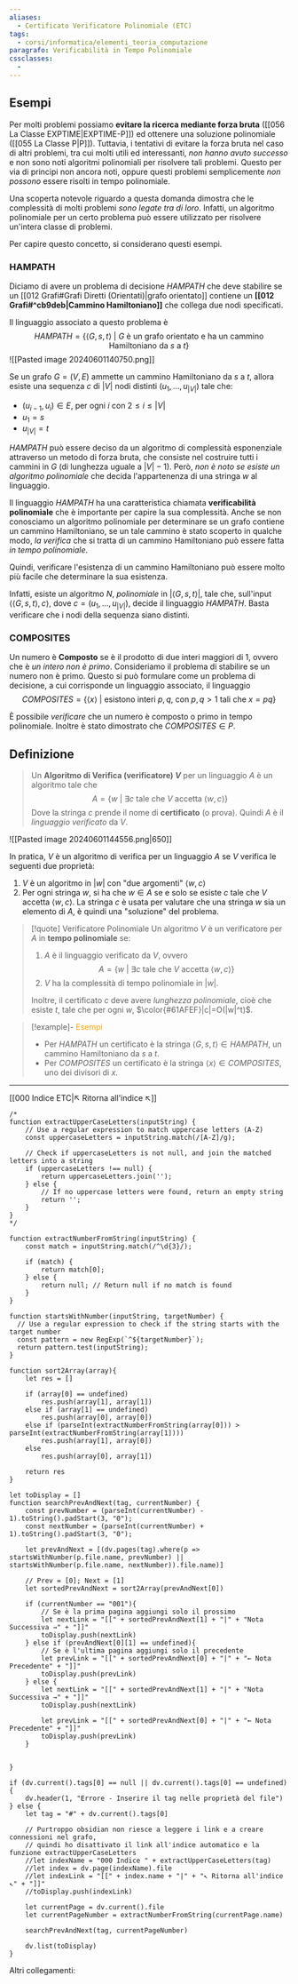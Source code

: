 ```yaml
---
aliases: 
  - Certificato Verificatore Polinomiale (ETC)
tags:
  - corsi/informatica/elementi_teoria_computazione
paragrafo: Verificabilità in Tempo Polinomiale
cssclasses:
  - 
---
```

## Esempi
Per molti problemi possiamo **evitare la ricerca mediante forza bruta** ([[056 La Classe EXPTIME|EXPTIME-P]]) ed ottenere una soluzione polinomiale ([[055 La Classe P|P]]).
Tuttavia, i tentativi di evitare la forza bruta nel caso di altri problemi, tra cui molti utili ed interessanti, *non hanno avuto successo* e non sono noti algoritmi polinomiali per risolvere tali problemi. Questo per via di principi non ancora noti, oppure questi problemi semplicemente *non possono* essere risolti in tempo polinomiale. 

Una scoperta notevole riguardo a questa domanda dimostra che le complessità di molti problemi *sono legate tra di loro*. Infatti, un algoritmo polinomiale per un certo problema può essere utilizzato per risolvere un'intera classe di problemi. 

Per capire questo concetto, si considerano questi esempi.

### HAMPATH
Diciamo di avere un problema di decisione $HAMPATH$ che deve stabilire se un [[012 Grafi#Grafi Diretti (Orientati)|grafo orientato]] contiene un **[[012 Grafi#^cb9deb|Cammino Hamiltoniano]]** che collega due nodi specificati.

Il linguaggio associato a questo problema è $$HAMPATH = \{\langle G,s,t \rangle\ |\ G\text{ è un grafo orientato e ha un cammino Hamiltoniano da }s \text{ a }t\}$$
![[Pasted image 20240601140750.png]]

Se un grafo $G=(V,E)$ ammette un cammino Hamiltoniano da $s$ a $t$, allora esiste una sequenza $c$ di $|V|$ nodi distinti ($u_1,\dots,u_{|V|}$) tale che:
- $(u_{i-1}, u_i)\in E$, per ogni $i$ con $2\le i\le |V|$
- $u_1=s$
- $u_{|V|}=t$

$HAMPATH$ può essere deciso da un algoritmo di complessità esponenziale attraverso un metodo di forza bruta, che consiste nel costruire tutti i cammini in $G$ (di lunghezza uguale a $|V| - 1$). Però, *non è noto se esiste un algoritmo polinomiale* che decida l'appartenenza di una stringa $w$ al linguaggio.

Il linguaggio $HAMPATH$ ha una caratteristica chiamata **verificabilità polinomiale** che è importante per capire la sua complessità.
Anche se non conosciamo un algoritmo polinomiale per determinare se un grafo contiene un cammino Hamiltoniano, se un tale cammino è stato scoperto in qualche modo, *la verifica* che si tratta di un cammino Hamiltoniano può essere fatta *in tempo polinomiale*. 

Quindi, verificare l'esistenza di un cammino Hamiltoniano può essere molto più facile che determinare la sua esistenza.

Infatti, esiste un algoritmo $N$, *polinomiale* in $|\langle G,s,t \rangle|$, tale che, sull'input $\langle\langle G,s,t \rangle, c\rangle$, dove $c=(u_1,\dots,u_{|V|})$, decide il linguaggio $HAMPATH$. Basta verificare che i nodi della sequenza siano distinti.



### COMPOSITES
Un numero è **Composto** se è il prodotto di due interi maggiori di 1, ovvero che è *un intero non è primo*. Consideriamo il problema di stabilire se un numero non è primo. Questo si può formulare come un problema di decisione, a cui corrisponde un linguaggio associato, il linguaggio
$$COMPOSITES=\{\langle x \rangle\ |\ \text{esistono interi } p,q\text{, con }p,q>1\text{ tali che }x=pq\}$$

È possibile *verificare* che un numero è composto o primo in tempo polinomiale. Inoltre è stato dimostrato che $COMPOSITES\in P$.

## Definizione
> Un **Algoritmo di Verifica (verificatore) $V$** per un linguaggio $A$ è un algoritmo tale che 
> $$A=\{w\ |\ \exists c \text{ tale che }V\text{ accetta }\langle w,c \rangle\}$$
> Dove la stringa $c$ prende il nome di **certificato** (o prova). Quindi $A$ è il *linguaggio verificato* da $V$.

![[Pasted image 20240601144556.png|650]]

In pratica, $V$ è un algoritmo di verifica per un linguaggio $A$ se $V$ verifica le seguenti due proprietà:
1. $V$ è un algoritmo in $|w|$ con "due argomenti" $\langle w,c \rangle$
2. Per ogni stringa $w$, si ha che $w\in A$ se e solo se esiste $c$ tale che $V$ accetta $\langle w,c \rangle$. La stringa $c$ è usata per valutare che una stringa $w$ sia un elemento di $A$, è quindi una "soluzione" del problema.


> [!quote] Verificatore Polinomiale
> Un algoritmo $V$ è un verificatore per $A$ in **tempo polinomiale** se:
> 1. $A$ è il linguaggio verificato da $V$, ovvero $$A=\{w\ |\ \exists c \text{ tale che }V\text{ accetta }\langle w,c \rangle\}$$
> 2. $V$ ha la complessità di tempo polinomiale in $|w|$.
>
> Inoltre, il certificato $c$ deve avere *lunghezza polinomiale*, cioè che esiste $t$, tale che per ogni $w$, $\color{#61AFEF}|c|=O(|w|^t)$.

> [!example]- <font color="orange">Esempi</font>
> - Per $HAMPATH$ un certificato è la stringa $\langle G,s,t \rangle\in HAMPATH$, un cammino Hamiltoniano da $s$ a $t$.
> - Per $COMPOSITES$ un certificato è la stringa $\langle x \rangle\in COMPOSITES$, uno dei divisori di $x$.


___
[[000 Indice ETC|↖ Ritorna all'indice ↖]]

```dataviewjs
/*
function extractUpperCaseLetters(inputString) {
	// Use a regular expression to match uppercase letters (A-Z)
	const uppercaseLetters = inputString.match(/[A-Z]/g);
	
	// Check if uppercaseLetters is not null, and join the matched letters into a string
	if (uppercaseLetters !== null) {
		return uppercaseLetters.join('');
	} else {
	    // If no uppercase letters were found, return an empty string
	    return '';
	}
}
*/

function extractNumberFromString(inputString) {
	const match = inputString.match(/^\d{3}/);
	
	if (match) {
		return match[0];
	} else {
		return null; // Return null if no match is found
	}
}

function startsWithNumber(inputString, targetNumber) {
  // Use a regular expression to check if the string starts with the target number
  const pattern = new RegExp(`^${targetNumber}`);
  return pattern.test(inputString);
}

function sort2Array(array){
	let res = []
	
	if (array[0] == undefined)
		res.push(array[1], array[1])
	else if (array[1] == undefined)
		res.push(array[0], array[0])
	else if (parseInt(extractNumberFromString(array[0])) > parseInt(extractNumberFromString(array[1])))
		res.push(array[1], array[0])
	else
		res.push(array[0], array[1])
	
	return res
}

let toDisplay = []
function searchPrevAndNext(tag, currentNumber) {
	const prevNumber = (parseInt(currentNumber) - 1).toString().padStart(3, "0");
	const nextNumber = (parseInt(currentNumber) + 1).toString().padStart(3, "0");
	
	let prevAndNext = [(dv.pages(tag).where(p => startsWithNumber(p.file.name, prevNumber) || startsWithNumber(p.file.name, nextNumber)).file.name)]
	
	// Prev = [0]; Next = [1]
	let sortedPrevAndNext = sort2Array(prevAndNext[0])
	
	if (currentNumber == "001"){ 
		// Se è la prima pagina aggiungi solo il prossimo
		let nextLink = "[[" + sortedPrevAndNext[1] + "|" + "Nota Successiva →" + "]]"
		toDisplay.push(nextLink)
	} else if (prevAndNext[0][1] == undefined){
		// Se è l'ultima pagina aggiungi solo il precedente
		let prevLink = "[[" + sortedPrevAndNext[0] + "|" + "← Nota Precedente" + "]]"
		toDisplay.push(prevLink)
	} else {
		let nextLink = "[[" + sortedPrevAndNext[1] + "|" + "Nota Successiva →" + "]]"
		toDisplay.push(nextLink)
		
		let prevLink = "[[" + sortedPrevAndNext[0] + "|" + "← Nota Precedente" + "]]"
		toDisplay.push(prevLink)
	}
	
	
}

if (dv.current().tags[0] == null || dv.current().tags[0] == undefined){
	dv.header(1, "Errore - Inserire il tag nelle proprietà del file")
} else {
	let tag = "#" + dv.current().tags[0]

	// Purtroppo obsidian non riesce a leggere i link e a creare connessioni nel grafo,
	// quindi ho disattivato il link all'indice automatico e la funzione extractUpperCaseLetters
	//let indexName = "000 Indice " + extractUpperCaseLetters(tag)
	//let index = dv.page(indexName).file
	//let indexLink = "[[" + index.name + "|" + "↖ Ritorna all'indice ↖" + "]]"
	//toDisplay.push(indexLink)
	
	let currentPage = dv.current().file
	let currentPageNumber = extractNumberFromString(currentPage.name)
	
	searchPrevAndNext(tag, currentPageNumber)
	
	dv.list(toDisplay)
}
```

Altri collegamenti: 